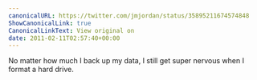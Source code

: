 ```yaml
---
canonicalURL: https://twitter.com/jmjordan/status/35895211674574848
ShowCanonicalLink: true
CanonicalLinkText: View original on
date: 2011-02-11T02:57:40+00:00
---
```

No matter how much I back up my data, I still get super nervous when I format a hard drive.